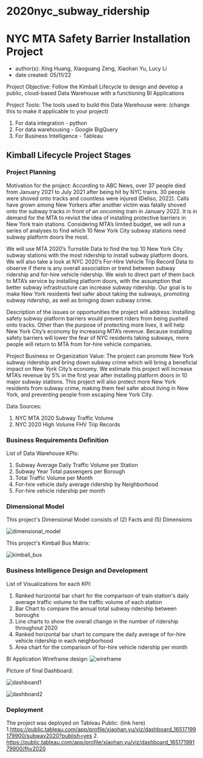 # 2020nyc_subway_ridership
# NYC MTA Safety Barrier Installation Project
- author(s): Xing Huang, Xiaoguang Zeng, Xiaohan Yu, Lucy Li
- date created: 05/11/22


Project Objective: Follow the Kimball Lifecycle to design and develop a public, cloud-based Data Warehouse with a functioning BI Applications

Project Tools:
The tools used to build this Data Warehouse were: (change this to make it applicable to your project)
1. For data integration - python
2. For data warehousing - Google BigQuery
3. For Business Intelligence - Tableau

## Kimball Lifecycle Project Stages

### Project Planning

Motivation for the project:
According to ABC News, over 37 people died from January 2021 to July 2021 after being hit by NYC trains. 30 people were shoved onto tracks and countless were injured (Deliso, 2022). Calls have grown among New Yorkers after another victim was fatally shoved onto the subway tracks in front of an oncoming train in January 2022. It is in demand for the MTA to revisit the idea of installing protective barriers in New York train stations. Considering MTA’s limited budget, we will run a series of analyses to find which 10 New York City subway stations need subway platform doors the most. 

We will use MTA 2020’s Turnstile Data to find the top 10 New York City subway stations with the most ridership to install subway platform doors. We will also take a look at NYC 2020’s For-Hire Vehicle Trip Record Data to observe if there is any overall association or trend between subway ridership and for-hire vehicle ridership. We wish to direct part of them back to MTA’s service by installing platform doors, with the assumption that better subway infrastructure can increase subway ridership. Our goal is to make New York residents feel safer about taking the subways, promoting subway ridership, as well as bringing down subway crime.


Description of the issues or opportunities the project will address:
Installing safety subway platform barriers would prevent riders from being pushed onto tracks. Other than the purpose of protecting more lives, it will help New York City’s economy by increasing MTA’s revenue. Because installing safety barriers will lower the fear of NYC residents taking subways, more people will return to MTA from for-hire vehicle companies.

Project Business or Organization Value:
The project can promote New York subway ridership and bring down subway crime which will bring a beneficial impact on New York City’s economy. We estimate this project will increase MTA’s revenue by 5% in the first year after installing platform doors in 10 major subway stations. 
This project will also protect more New York residents from subway crime, making them feel safer about living in New York, and preventing people from escaping New York City.

Data Sources:
1. NYC MTA 2020 Subway Traffic Volume
2. NYC 2020 High Volume FHV Trip Records

### Business Requirements Definition

List of Data Warehouse KPIs:
1. Subway Average Daily Traffic Volume per Station
2. Subway Year Total passengers per Borough
3. Total Traffic Volume per Month
4. For-hire vehicle daily average ridership by Neighborhood
5. For-hire vehicle ridership per month

### Dimensional Model

This project's Dimensional Model consists of (2) Facts and (5) Dimensions

![dimensional_model](https://user-images.githubusercontent.com/52082519/167986125-4f011619-805e-4d98-bc15-ca2d32bc8676.png)

This project's Kimball Bus Matrix:

![kimball_bus](https://user-images.githubusercontent.com/52082519/167986279-736f2332-74d5-4529-ba04-f18a36a1fa43.png)

### Business Intelligence Design and Development

List of Visualizations for each KPI:
1. Ranked horizontal bar chart for the comparison of train station's daily average traffic volume to the traffic volume of each station
2. Bar Chart to compare the annual total subway ridership between boroughs
3. Line charts to show the overall change in the number of ridership throughout 2020
4. Ranked horizontal bar chart to compare the daily average of for-hire vehicle ridership in each neighborhood
5. Area chart for the comparison of for-hire vehicle ridership per month

BI Application Wireframe design:
![wireframe](https://user-images.githubusercontent.com/52082519/167986331-863be162-49fc-4ae0-aed3-b1d6f79f2de3.png)


Picture of final Dashboard:

![dashboard1](https://user-images.githubusercontent.com/52082519/167986383-81200e8f-ddd8-4125-96f5-47e954d0de0d.png)

![dashboard2](https://user-images.githubusercontent.com/52082519/167986467-61e1633a-f086-4e85-aaec-f4a99218209a.png)

### Deployment

The project was deployed on Tableau Public: (link here)
1.https://public.tableau.com/app/profile/xiaohan.yu/viz/dashboard_16517199179900/subway2020?publish=yes 
2. https://public.tableau.com/app/profile/xiaohan.yu/viz/dashboard_16517199179900/fhv2020 
